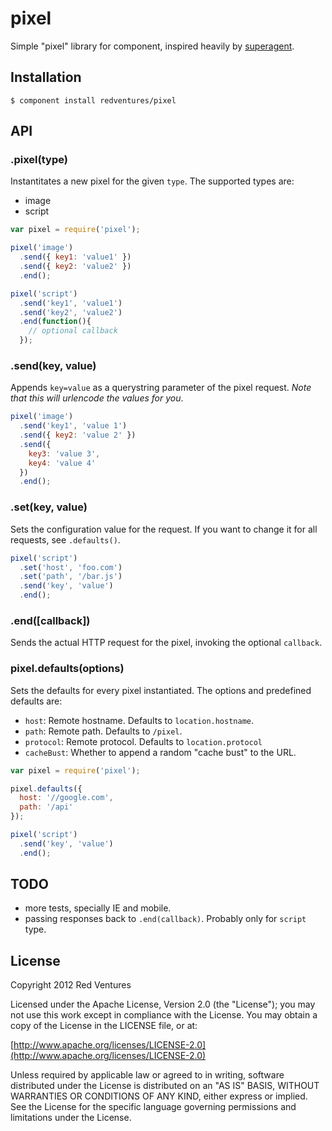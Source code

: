 
# pixel

  Simple "pixel" library for component, inspired heavily by [superagent](https://github.com/visionmedia/superagent).

## Installation

    $ component install redventures/pixel

## API

### .pixel(type)

Instantitates a new pixel for the given `type`. The supported types are:

  - image
  - script

```javascript
var pixel = require('pixel');

pixel('image')
  .send({ key1: 'value1' })
  .send({ key2: 'value2' })
  .end();

pixel('script')
  .send('key1', 'value1')
  .send('key2', 'value2')
  .end(function(){
    // optional callback
  });
```


### .send(key, value)

Appends `key=value` as a querystring parameter of the pixel request. *Note that this will urlencode the values for you*.

```javascript
pixel('image')
  .send('key1', 'value 1')
  .send({ key2: 'value 2' })
  .send({ 
    key3: 'value 3',
    key4: 'value 4'
  })
  .end();
```

### .set(key, value)

Sets the configuration value for the request. If you want to change it for all requests, see `.defaults()`.

```javascript
pixel('script')
  .set('host', 'foo.com')
  .set('path', '/bar.js')
  .send('key', 'value')
  .end();
```

### .end([callback])

Sends the actual HTTP request for the pixel, invoking the optional `callback`.


### pixel.defaults(options)

Sets the defaults for every pixel instantiated. The options and predefined defaults are:

  - `host`: Remote hostname. Defaults to `location.hostname`.
  - `path`: Remote path. Defaults to `/pixel`.
  - `protocol`: Remote protocol. Defaults to `location.protocol`
  - `cacheBust`: Whether to append a random "cache bust" to the URL.

```javascript
var pixel = require('pixel');

pixel.defaults({
  host: '//google.com',
  path: '/api'
});

pixel('script')
  .send('key', 'value')
  .end();
```

## TODO

  - more tests, specially IE and mobile.
  - passing responses back to `.end(callback)`. Probably only for `script` type.

## License

Copyright 2012 Red Ventures

Licensed under the Apache License, Version 2.0 (the "License"); you may not use this work except in compliance with the License. You may obtain a copy of the License in the LICENSE file, or at:

[http://www.apache.org/licenses/LICENSE-2.0](http://www.apache.org/licenses/LICENSE-2.0)

Unless required by applicable law or agreed to in writing, software distributed under the License is distributed on an "AS IS" BASIS, WITHOUT WARRANTIES OR CONDITIONS OF ANY KIND, either express or implied. See the License for the specific language governing permissions and limitations under the License.
